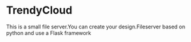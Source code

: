 # TrendyCloud
This is a small file server.You can create your design.Fileserver based on python and use a Flask framework

